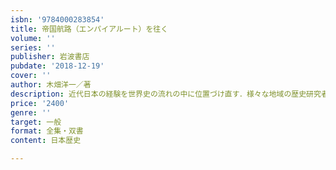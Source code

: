 ```yaml
---
isbn: '9784000283854'
title: 帝国航路（エンパイアルート）を往く
volume: ''
series: ''
publisher: 岩波書店
pubdate: '2018-12-19'
cover: ''
author: 木畑洋一／著
description: 近代日本の経験を世界史の流れの中に位置づけ直す．様々な地域の歴史研究者が描き出す七つの個性的歴史叙述．
price: '2400'
genre: ''
target: 一般
format: 全集・双書
content: 日本歴史

---
```

